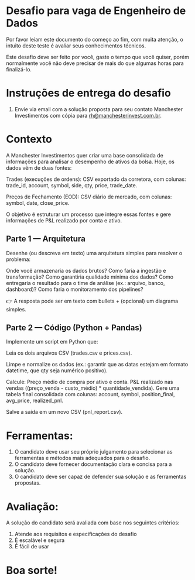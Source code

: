 # Desafio para vaga de Engenheiro de Dados

Por favor leiam este documento do começo ao fim, com muita atenção, o intuito deste teste é avaliar seus conhecimentos técnicos.

Este desafio deve ser feito por você, gaste o tempo que você quiser, porém normalmente você não deve precisar de mais do que algumas horas para finalizá-lo.

# Instruções de entrega do desafio

1. Envie via email com a solução proposta para seu contato Manchester Investimentos com cópia para rh@manchesterinvest.com.br.

# Contexto

A Manchester Investimentos quer criar uma base consolidada de informações para analisar o desempenho de ativos da bolsa.
Hoje, os dados vêm de duas fontes:

Trades (execuções de ordens): CSV exportado da corretora, com colunas: trade_id, account, symbol, side, qty, price, trade_date.

Preços de Fechamento (EOD): CSV diário de mercado, com colunas: symbol, date, close_price.

O objetivo é estruturar um processo que integre essas fontes e gere informações de P&L realizado por conta e ativo.

## Parte 1 — Arquitetura

Desenhe (ou descreva em texto) uma arquitetura simples para resolver o problema:

Onde você armazenaria os dados brutos?
Como faria a ingestão e transformação?
Como garantiria qualidade mínima dos dados?
Como entregaria o resultado para o time de análise (ex.: arquivo, banco, dashboard)?
Como faria o monitoramento dos pipelines?

👉 A resposta pode ser em texto com bullets + (opcional) um diagrama simples.

## Parte 2 — Código (Python + Pandas)

Implemente um script em Python que:

Leia os dois arquivos CSV (trades.csv e prices.csv).

Limpe e normalize os dados (ex.: garantir que as datas estejam em formato datetime, que qty seja numérico positivo).

Calcule:
Preço médio de compra por ativo e conta.
P&L realizado nas vendas ((preço_venda - custo_médio) * quantidade_vendida).
Gere uma tabela final consolidada com colunas: account, symbol, position_final, avg_price, realized_pnl.

Salve a saída em um novo CSV (pnl_report.csv).

# Ferramentas:

1. O candidato deve usar seu próprio julgamento para selecionar as ferramentas e métodos mais adequados para o desafio.
2. O candidato deve fornecer documentação clara e concisa para a solução.
3. O candidato deve ser capaz de defender sua solução e as ferramentas propostas.

# Avaliação:

A solução do candidato será avaliada com base nos seguintes critérios:
1. Atende aos requisitos e especificações do desafio
2. É escalável e segura
3. É fácil de usar

# Boa sorte!
